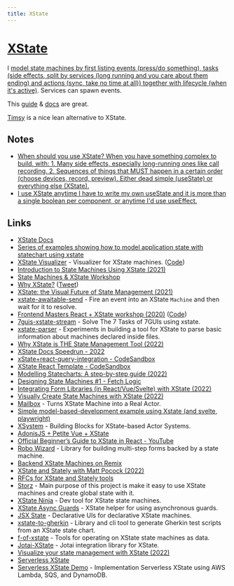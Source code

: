 ```yaml
---
title: XState
---
```


# [XState](https://xstate.js.org/)

I [model state machines by first listing events (press/do something), tasks (side effects, split by services (long running and you care about them ending) and actions (sync, take no time at all)) together with lifecycle (when it's active)](https://www.youtube.com/watch?v=wykDyFwr8Lk). Services can spawn events.

This [guide](https://www.youtube.com/playlist?list=PLvWgkXBB3dd4ocSi17y1JmMmz7S5cV8vI) & [docs](https://xstate.js.org/docs/guides/start.html) are great.

[Timsy](https://github.com/christianalfoni/timsy) is a nice lean alternative to XState.

## Notes

- [When should you use XState? When you have something complex to build, with: 1. Many side effects, especially long-running ones like call recording. 2. Sequences of things that MUST happen in a certain order (choose devices, record, preview). Either dead simple (useState) or everything else (XState).](https://twitter.com/mpocock1/status/1451486390911373314)
- [I use XState anytime I have to write my own useState and it is more than a single boolean per component, or anytime I'd use useEffect.](https://twitter.com/triangulo_dev/status/1451533181329547304)

## Links

- [XState Docs](https://xstate.js.org/docs/)
- [Series of examples showing how to model application state with statechart using xstate](https://github.com/coodoo/xstate-examples)
- [XState Visualizer](https://stately.ai/viz) - Visualizer for XState machines. ([Code](https://github.com/statelyai/xstate-viz))
- [Introduction to State Machines Using XState (2021)](https://egghead.io/courses/introduction-to-state-machines-using-xstate)
- [State Machines & XState Workshop](https://github.com/davidkpiano/frontend-masters-xstate-v2)
- [Why XState?](https://kentcdodds.com/calls/01/29/why-x-state) ([Tweet](https://twitter.com/mpocock1/status/1451486390911373314))
- [XState: the Visual Future of State Management (2021)](https://www.youtube.com/watch?v=4Mue0Qr_apE)
- [xstate-awaitable-send](https://github.com/sebinsua/xstate-awaitable-send) - Fire an event into an XState `Machine` and then wait for it to resolve.
- [Frontend Masters React + XState workshop (2020)](https://frontendmasters.com/workshops/xstate-react/) ([Code](https://github.com/davidkpiano/frontend-masters-react-workshop))
- [7guis-xstate-stream](https://github.com/with-heart/7guis-xstate-stream) - Solve The 7 Tasks of 7GUIs using xstate.
- [xstate-parser](https://github.com/statelyai/xstate-parser) - Experiments in building a tool for XState to parse basic information about machines declared inside files.
- [Why XState is THE State Management Tool (2022)](https://clevertech.biz/insights/why-x-state-is-the-state-management-tool)
- [XState Docs Speedrun - 2022](https://www.youtube.com/watch?v=2eurRx-tR-I)
- [xState+react-query-integration - CodeSandbox](https://codesandbox.io/s/u53ey)
- [XState React Template - CodeSandbox](https://codesandbox.io/s/xstate-react-template-3t2tg?file=/src/index.js)
- [Modelling Statecharts: A step-by-step guide (2022)](https://www.youtube.com/watch?v=wykDyFwr8Lk)
- [Designing State Machines #1 - Fetch Logic](https://www.youtube.com/watch?v=Km8QGtRr1z8)
- [Integrating Form Libraries (in React/Vue/Svelte) with XState (2022)](https://www.youtube.com/watch?v=Y5ZoVXjLqLA)
- [Visually Create State Machines with XState (2022)](https://www.learnwithjason.dev/visually-create-state-machines)
- [Mailbox](https://github.com/huan/mailbox) - Turns XState Machine into a Real Actor.
- [Simple model-based-development example using Xstate (and svelte, playwright)](https://github.com/DavKato/model-based-development)
- [XSystem](https://github.com/christoph-fricke/xsystem) - Building Blocks for XState-based Actor Systems.
- [AdonisJS + Petite Vue + XState](https://github.com/Devessier/adonisjs-petitevue-xstate)
- [Official Beginner’s Guide to XState in React - YouTube](https://www.youtube.com/playlist?list=PLvWgkXBB3dd4ocSi17y1JmMmz7S5cV8vI)
- [Robo Wizard](https://github.com/HipsterBrown/robo-wizard) - Library for building multi-step forms backed by a state machine.
- [Backend XState Machines on Remix](https://github.com/erikras/remix-conf-2022)
- [XState and Stately with Matt Pocock (2022)](https://podrocket.logrocket.com/xstate-stately)
- [RFCs for XState and Stately tools](https://github.com/statelyai/rfcs)
- [Storz](https://github.com/pedronauck/storz) - Main purpose of this project is make it easy to use XState machines and create global state with it.
- [XState Ninja](https://github.com/rlaffers/xstate-ninja) - Dev tool for XState state machines.
- [XState Async Guards](https://github.com/rlaffers/xstate-async-guards) - XState helper for using asynchronous guards.
- [JSX State](https://github.com/marceloadsj/jsxstate) - Declarative UIs for declarative XState machines.
- [xstate-to-gherkin](https://github.com/simplystated/xstate-to-gherkin) - Library and cli tool to generate Gherkin test scripts from an XState state chart.
- [f-of-xstate](https://github.com/simplystated/f-of-xstate) - Tools for operating on XState state machines as data.
- [Jotai-XState](https://github.com/jotai-labs/jotai-xstate) - Jotai integration library for XState.
- [Visualize your state management with XState (2022)](https://slides.com/mayashavin/visualize-your-state-management-with-xstate-verona/fullscreen)
- [Serverless XState](https://github.com/tom-sherman/serverless-xstate)
- [Serverless XState Demo](https://github.com/ovotech/serverless-xstate-demo) - Implementation Serverless XState using AWS Lambda, SQS, and DynamoDB.
